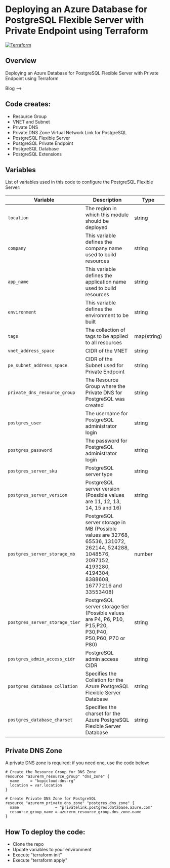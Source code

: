 # Deploying an Azure Database for PostgreSQL Flexible Server with Private Endpoint using Terraform
[![Terraform](https://img.shields.io/badge/terraform-v1.8+-blue.svg)](https://www.terraform.io/downloads.html)

## Overview

Deploying an Azure Database for PostgreSQL Flexible Server with Private Endpoint using Terraform

Blog --> 

## Code creates:

- Resource Group
- VNET and Subnet
- Private DNS 
- Private DNS Zone Virtual Network Link for PostgreSQL
- PostgreSQL Flexible Server
- PostgreSQL Private Endpoint
- PostgreSQL Database
- PostgreSQL Extensions

##  Variables

List of variables used in this code to configure the PostgreSQL Flexible Server:

| Variable | Description | Type | 
| --- | --- | --- | 
| `location` | The region in which this module should be deployed | string | 
| `company` | This variable defines the company name used to build resources | string | 
| `app_name` | This variable defines the application name used to build resources | string | 
| `environment` | This variable defines the environment to be built | string |
| `tags` | The collection of tags to be applied to all resources | map(string) |
| `vnet_address_space` | CIDR of the VNET | string | 
| `pe_subnet_address_space` | CIDR of the Subnet used for Private Endpoint | string | 
| `private_dns_resource_group` | The Resource Group where the Private DNS for PostgreSQL was created | string | 
| `postgres_user` | The username for PostgreSQL administrator login | string |
| `postgres_password` | The password for PostgreSQL administrator login | string |
| `postgres_server_sku` | PostgreSQL server type | string |
| `postgres_server_version` | PostgreSQL server version (Possible values are 11, 12, 13, 14, 15 and 16)| string |
| `postgres_server_storage_mb` | PostgreSQL server storage in MB (Possible values are 32768, 65536, 131072, 262144, 524288, 1048576, 2097152, 4193280, 4194304, 8388608, 16777216 and 33553408) | number |
| `postgres_server_storage_tier` | PostgreSQL server storage tier (Possible values are P4, P6, P10, P15,P20, P30,P40, P50,P60, P70 or P80) | string |
| `postgres_admin_access_cidr` | PostgreSQL admin access CIDR | string |
| `postgres_database_collation` | Specifies the Collation for the Azure PostgreSQL Flexible Server Database | string |
| `postgres_database_charset` | Specifies the charset for the Azure PostgreSQL Flexible Server Database | string |

## Private DNS Zone

A private DNS zone is required; if you need one, use the code below:

```
# Create the Resource Group for DNS Zone
resource "azurerm_resource_group" "dns_zone" {
  name     = "kopicloud-dns-rg"
  location = var.location
}

# Create Private DNS Zone for PostgreSQL
resource "azurerm_private_dns_zone" "postgres_dns_zone" {
  name                = "privatelink.postgres.database.azure.com"
  resource_group_name = azurerm_resource_group.dns_zone.name
}
```

## How To deploy the code:

- Clone the repo
- Update variables to your environment
- Execute "terraform init"
- Execute "terraform apply"
